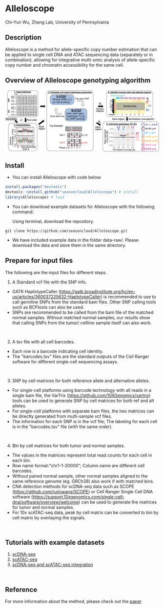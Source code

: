Alleloscope 
================
Chi-Yun Wu, Zhang Lab, University of Pennsylvania

## Description
Alleloscope is a method for allele-specific copy number estimation that can be applied to single cell DNA and ATAC sequencing data (separately or in combination), allowing for integrative multi-omic analysis of allele-specific copy number and chromatin accessibility for the same cell. 

## Overview of Alleloscope genotyping algorithm
![Alt text](inst/plots/overview2.png?raw=true "Overview of Alleloscope genotyping algorithm")


## Install

* You can install Alleloscope with code below:

``` R
install.packages("devtools")
devtools::install_github("seasoncloud/Alleloscope") # install
library(Alleloscope) # load
```

* You can download example datasets for Alleloscope with the following command:

  Using terminal, download the repository.
```
git clone https://github.com/seasoncloud/Alleloscope.git
```

* We have included example data in the folder data-raw/. 
  Please download the data and store them in the same directory.


## Prepare for input files
The following are the input files for different steps.

1. A Standard vcf file with the SNP info.
* GATK HaplotypeCaller (https://gatk.broadinstitute.org/hc/en-us/articles/360037225632-HaplotypeCaller) is recommended to use to call germline SNPs from the standard bam files. Other SNP calling tools such as BCFtools can also be used. 
* SNPs are recommended to be called from the bam file of the matched normal samples. Without matched normal samples, our results show that calling SNPs from the tumor/ cellline sample itself can also work. 
<br/>
 
2. A tsv file with all cell barcodes.
* Each row is a barcode indicating cell identity.
* The "barcodes.tsv" files are the standard outputs of the Cell Ranger software for different single-cell sequencing assays.
<br/>
 
3. SNP by cell matrices for both reference allele and alternative alleles. 
* For single-cell platforms using barcode technology with all reads in a single bam file, the VarTrix (https://github.com/10XGenomics/vartrix) tools can be used to generate SNP by cell matrices for both ref and alt alleles.
* For single-cell platforms with separate bam files, the two matrices can be directly generated from multi-sample vcf files.
* The information for each SNP is in the vcf file; The labeling for each cell is in the "barcodes.tsv" file (with the same order). 
<br/>
  
4. Bin by cell matrices for both tumor and normal samples. 
* The values in the matrices represent total read counts for each cell in each bin.
* Row name format:"chr1-1-20000"; Column name are different cell barcodes.
* Without paired normal sample, other normal samples aligned to the same reference genome (eg. GRCh38) also work if with matched bins.
* CNA detection methods for scDNA-seq data such as SCOPE (https://github.com/rujinwang/SCOPE) or Cell Ranger Single Cell DNA software (https://support.10xgenomics.com/single-cell-dna/software/overview/welcome) can be used to generate the matrices for tumor and normal samples.
* For 10x scATAC-seq data, peak by cell matrix can be converted to bin by cell matrix by overlaying the signals. 
<br/>

## Tutorials with example datasets
1. [scDNA-seq](https://github.com/seasoncloud/Alleloscope/tree/main/samples/SNU601/scDNA)
2. [scATAC-seq](https://github.com/seasoncloud/Alleloscope/tree/main/samples/SNU601/scATAC)
3. [scDNA-seq and scATAC-seq integration](https://github.com/seasoncloud/Alleloscope/tree/main/samples/SNU601/scATAC)
<br/>

## Reference
For more information about the method, please check out the [paper](https://doi.org/10.1101/2020.10.23.349407)



